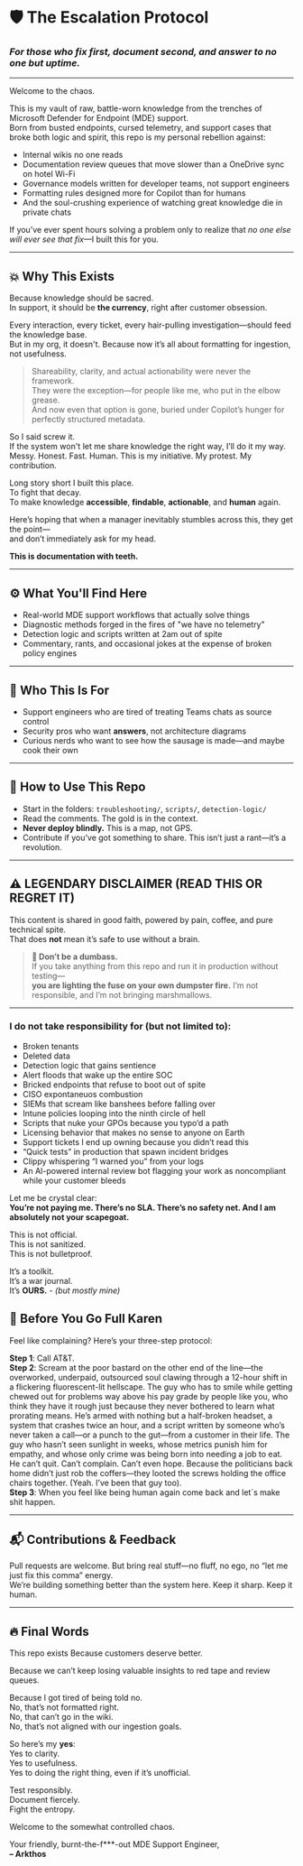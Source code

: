 # 🛡️ The Escalation Protocol
### _For those who fix first, document second, and answer to no one but uptime._

---

Welcome to the chaos.

This is my vault of raw, battle-worn knowledge from the trenches of Microsoft Defender for Endpoint (MDE) support.  
Born from busted endpoints, cursed telemetry, and support cases that broke both logic and spirit, this repo is my personal rebellion against:

- Internal wikis no one reads  
- Documentation review queues that move slower than a OneDrive sync on hotel Wi-Fi  
- Governance models written for developer teams, not support engineers  
- Formatting rules designed more for Copilot than for humans  
- And the soul-crushing experience of watching great knowledge die in private chats

If you’ve ever spent hours solving a problem only to realize that *no one else will ever see that fix*—I built this for you.

---

## 💥 Why This Exists

Because knowledge should be sacred.  
In support, it should be **the currency**, right after customer obsession.

Every interaction, every ticket, every hair-pulling investigation—should feed the knowledge base.  
But in my org, it doesn't. Because now it’s all about formatting for ingestion, not usefulness.

> Shareability, clarity, and actual actionability were never the framework.  
> They were the exception—for people like me, who put in the elbow grease.  
> And now even that option is gone, buried under Copilot’s hunger for perfectly structured metadata.

So I said screw it.  
If the system won't let me share knowledge the right way, I’ll do it my way.  
Messy. Honest. Fast. Human.
This is my initiative. My protest. My contribution.  

Long story short I built this place.  
To fight that decay.  
To make knowledge **accessible**, **findable**, **actionable**, and **human** again.

Here’s hoping that when a manager inevitably stumbles across this, they get the point—  
and don’t immediately ask for my head.

**This is documentation with teeth.**

---

## ⚙️ What You'll Find Here

- Real-world MDE support workflows that actually solve things
- Diagnostic methods forged in the fires of "we have no telemetry"
- Detection logic and scripts written at 2am out of spite
- Commentary, rants, and occasional jokes at the expense of broken policy engines

---

## 🧠 Who This Is For

- Support engineers who are tired of treating Teams chats as source control
- Security pros who want **answers**, not architecture diagrams
- Curious nerds who want to see how the sausage is made—and maybe cook their own

---

## 🧭 How to Use This Repo

- Start in the folders: `troubleshooting/`, `scripts/`, `detection-logic/`
- Read the comments. The gold is in the context.
- **Never deploy blindly.** This is a map, not GPS.
- Contribute if you’ve got something to share. This isn’t just a rant—it’s a revolution.

---

## ⚠️ LEGENDARY DISCLAIMER (READ THIS OR REGRET IT)

This content is shared in good faith, powered by pain, coffee, and pure technical spite.  
That does **not** mean it’s safe to use without a brain.

> **🧯 Don’t be a dumbass.**  
> If you take anything from this repo and run it in production without testing—  
> **you are lighting the fuse on your own dumpster fire.** I’m not responsible, and I’m not bringing marshmallows.

---

### I do **not** take responsibility for (but not limited to):

- Broken tenants  
- Deleted data  
- Detection logic that gains sentience  
- Alert floods that wake up the entire SOC  
- Bricked endpoints that refuse to boot out of spite
- CISO expontaneuos combustion  
- SIEMs that scream like banshees before falling over  
- Intune policies looping into the ninth circle of hell  
- Scripts that nuke your GPOs because you typo’d a path  
- Licensing behavior that makes no sense to anyone on Earth  
- Support tickets I end up owning because you didn’t read this  
- “Quick tests” in production that spawn incident bridges  
- Clippy whispering “I warned you” from your logs  
- An AI-powered internal review bot flagging your work as noncompliant while your customer bleeds

Let me be crystal clear:  
**You’re not paying me. There’s no SLA. There’s no safety net. And I am absolutely not your scapegoat.**

This is not official.  
This is not sanitized.  
This is not bulletproof.  

It’s a toolkit.  
It’s a war journal.  
It’s **OURS.** - *(but mostly mine)*

## 🤬 Before You Go Full Karen

Feel like complaining? Here’s your three-step protocol:

**Step 1**: Call AT&T.  
**Step 2**: Scream at the poor bastard on the other end of the line—the overworked, underpaid, outsourced soul clawing through a 12-hour shift in a flickering fluorescent-lit hellscape. The guy who has to smile while getting chewed out for problems way above his pay grade by people like you, who think they have it rough just because they never bothered to learn what prorating means. He’s armed with nothing but a half-broken headset, a system that crashes twice an hour, and a script written by someone who’s never taken a call—or a punch to the gut—from a customer in their life. The guy who hasn’t seen sunlight in weeks, whose metrics punish him for empathy, and whose only crime was being born into needing a job to eat. He can’t quit. Can’t complain. Can’t even hope. Because the politicians back home didn’t just rob the coffers—they looted the screws holding the office chairs together. (Yeah. I’ve been that guy too).  
**Step 3**: When you feel like being human again come back and let´s make shit happen.


---

## 📬 Contributions & Feedback

Pull requests are welcome. But bring real stuff—no fluff, no ego, no “let me just fix this comma” energy.  
We’re building something better than the system here. Keep it sharp. Keep it human.

---

## 🔥 Final Words

This repo exists Because customers deserve better. 

Because we can’t keep losing valuable insights to red tape and review queues.

Because I got tired of being told no.  
No, that’s not formatted right.  
No, that can’t go in the wiki.  
No, that’s not aligned with our ingestion goals.  

So here’s my **yes**:  
Yes to clarity.  
Yes to usefulness.  
Yes to doing the right thing, even if it’s unofficial.


Test responsibly.  
Document fiercely.  
Fight the entropy.

Welcome to the somewhat controlled chaos.

Your friendly, burnt-the-f***-out MDE Support Engineer,  
**– Arkthos**
